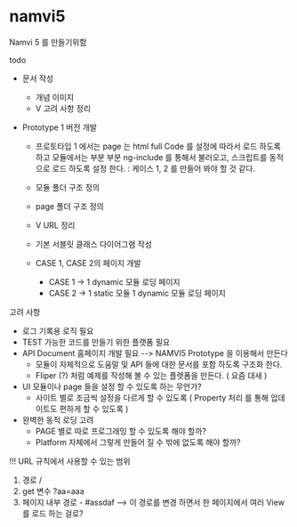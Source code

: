 namvi5
======

Namvi 5 를 만들기위함

todo

  - 문서 작성
    - 개념 이미지
    - V 고려 사항 정리
  - Prototype 1 버전 개발

    - 프로토타입 1 에서는 page 는 html full Code 를 설정에 따라서 로드 하도록 하고
      모듈에서는 부분 부분 ng-include 를 통해서 불러오고, 스크립트를 동적으로 로드 하도록 설정 한다.
      : 케이스 1, 2 를 만들어 봐야 할 것 같다.
      
    - 모듈 폴더 구조 정의
    - page 폴더 구조 정의
    - V URL 정리
    - 기본 서블릿 클래스 다이어그램 작성
    - CASE 1, CASE 2의 페이지 개발
      - CASE 1 -> 1 dynamic 모듈 로딩 페이지
      - CASE 2 -> 1 static 모듈 1 dynamic 모듈 로딩 페이지

고려 사항

  - 로그 기록용 로직 필요
  - TEST 가능한 코드를 만들기 위한 플랫폼 필요
  - API Document 홈페이지 개발 필요 --> NAMVI5 Prototype 을 이용해서 만든다
    - 모듈이 자체적으로 도움말 및 API 들에 대한 문서를 포함 하도록 구조화 한다.
    - Fliper (?) 처럼 예제를 작성해 볼 수 있는 플렛폼을 만든다. ( 요즘 대새 )
  - UI 모듈이나 page 들을 설정 할 수 있도록 하는 무언가?
    - 사이트 별로 조금씩 설정을 다르게 할 수 있도록 ( Property 처리 를 통해 업데이트도 편하게 할 수 있도록 )
  - 완벽한 동적 로딩 고려
    - PAGE 별로 따로 프로그래밍 할 수 있도록 해야 할까?
    - Platform 자체에서 그렇게 만들어 질 수 밖에 없도록 해야 할까?

!!! URL 규칙에서 사용할 수 있는 범위
  1. 경로 /
  2. get 변수 ?aa=aaa
  3. 페이지 내부 경로 - #assdaf   --> 이 경로를 변경 하면서 한 페이지에서 여러 View 를 로드 하는 걸로?

